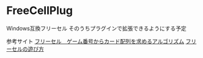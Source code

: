 # FreeCellPlug
Windows互換フリーセル そのうちプラグインで拡張できるようにする予定

参考サイト
[フリーセル　ゲーム番号からカード配列を求めるアルゴリズム](https://www.officedaytime.com/tips/freecell.html)
[フリーセルの遊び方](http://freecell.webcrow.jp/Freecell/How-To-FC.html)

